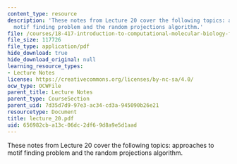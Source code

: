 ```yaml
---
content_type: resource
description: 'These notes from Lecture 20 cover the following topics: approaches to
  motif finding problem and the random projections algorithm.'
file: /courses/18-417-introduction-to-computational-molecular-biology-fall-2004/656982cba13c06dc2df69d8a9e5d1aad_lecture_20.pdf
file_size: 117726
file_type: application/pdf
hide_download: true
hide_download_original: null
learning_resource_types:
- Lecture Notes
license: https://creativecommons.org/licenses/by-nc-sa/4.0/
ocw_type: OCWFile
parent_title: Lecture Notes
parent_type: CourseSection
parent_uid: 7d35d7d9-97e3-ac34-cd3a-945090b26e21
resourcetype: Document
title: lecture_20.pdf
uid: 656982cb-a13c-06dc-2df6-9d8a9e5d1aad
---
```

These notes from Lecture 20 cover the following topics: approaches to motif finding problem and the random projections algorithm.